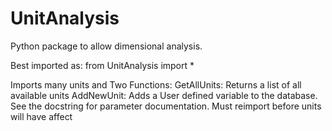 # UnitAnalysis
Python package to allow dimensional analysis.

Best imported as:
  from UnitAnalysis import *
  
Imports many units and Two Functions:
  GetAllUnits:
    Returns a list of all available units
  AddNewUnit:
    Adds a User defined variable to the database. See the docstring for parameter documentation.
    Must reimport before units will have affect
